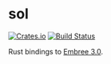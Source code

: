 # sol

[![Crates.io](https://img.shields.io/crates/v/sol.svg)](https://crates.io/crates/sol)
[![Build Status](https://travis-ci.org/Twinklebear/sol.svg?branch=master)](https://travis-ci.org/Twinklebear/sol)

Rust bindings to [Embree 3.0](http://embree.github.io/).

